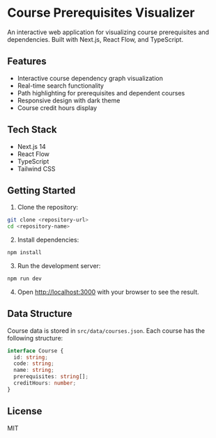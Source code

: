 # Course Prerequisites Visualizer

An interactive web application for visualizing course prerequisites and dependencies. Built with Next.js, React Flow, and TypeScript.

## Features

- Interactive course dependency graph visualization
- Real-time search functionality
- Path highlighting for prerequisites and dependent courses
- Responsive design with dark theme
- Course credit hours display

## Tech Stack

- Next.js 14
- React Flow
- TypeScript
- Tailwind CSS

## Getting Started

1. Clone the repository:
```bash
git clone <repository-url>
cd <repository-name>
```

2. Install dependencies:
```bash
npm install
```

3. Run the development server:
```bash
npm run dev
```

4. Open [http://localhost:3000](http://localhost:3000) with your browser to see the result.

## Data Structure

Course data is stored in `src/data/courses.json`. Each course has the following structure:

```typescript
interface Course {
  id: string;
  code: string;
  name: string;
  prerequisites: string[];
  creditHours: number;
}
```

## License

MIT
